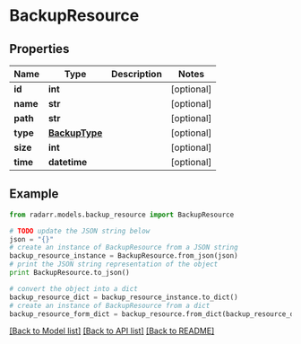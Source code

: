 # BackupResource


## Properties
Name | Type | Description | Notes
------------ | ------------- | ------------- | -------------
**id** | **int** |  | [optional] 
**name** | **str** |  | [optional] 
**path** | **str** |  | [optional] 
**type** | [**BackupType**](BackupType.md) |  | [optional] 
**size** | **int** |  | [optional] 
**time** | **datetime** |  | [optional] 

## Example

```python
from radarr.models.backup_resource import BackupResource

# TODO update the JSON string below
json = "{}"
# create an instance of BackupResource from a JSON string
backup_resource_instance = BackupResource.from_json(json)
# print the JSON string representation of the object
print BackupResource.to_json()

# convert the object into a dict
backup_resource_dict = backup_resource_instance.to_dict()
# create an instance of BackupResource from a dict
backup_resource_form_dict = backup_resource.from_dict(backup_resource_dict)
```
[[Back to Model list]](../README.md#documentation-for-models) [[Back to API list]](../README.md#documentation-for-api-endpoints) [[Back to README]](../README.md)


